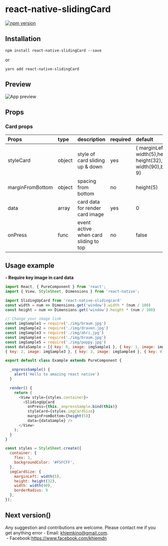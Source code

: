 # react-native-slidingCard
[![npm version](https://badge.fury.io/js/react-native-slidingcard.svg)](https://badge.fury.io/js/react-native-slidingcard)

## Installation
```
npm install react-native-slidingCard --save
```
or
```
yarn add react-native-slidingCard
```

## Preview

![App preview](/example.gif)

## Props

### Card props

| Props    | type   | description                                                                                             | required | default                          |
|:----------|:--------|:---------------------------------------------------------------------------------------------------------|:----------------------------------|:------------|
| styleCard    | object | style of card sliding up & down | yes |{    marginLeft: width(5),height: height(32),width: width(90),borderRadius: 9}
| marginFromBottom    | object | spacing from bottom | no | height(5)
| data | array | card data for render card image | yes | 0 |
| onPress | func | event active when card sliding to top | no | false |


## Usage example
**- Require key image in card data**

```javascript
import React, { PureComponent } from 'react';
import { View, StyleSheet, Dimensions } from 'react-native';

import SlidingUpCard from 'react-native-slidingcard'
const width = num => Dimensions.get('window').width * (num / 100)
const height = num => Dimensions.get('window').height * (num / 100)

// Change your image link
const imgSample1 = require('./img/braum.jpg')
const imgSample2 = require('./img/draven.jpg')
const imgSample3 = require('./img/ahri.jpg')
const imgSample4 = require('./img/braum.jpg')
const imgSample5 = require('./img/poppy.jpg')
const dataSample = [{ key: 0, image: imgSample1 }, { key: 1, image: imgSample2 },
{ key: 2, image: imgSample3 }, { key: 3, image: imgSample4 }, { key: 4, image: imgSample5 }]

export default class Example extends PureComponent {

  _onpressSample() {
    alert('Hello to amazing react native')
  }

  render() {
    return (
      <View style={styles.container}>
        <SlidingUpCard
          onPress={this._onpressSample.bind(this)}
          styleCard={styles.imgCardSize}
          marginFromBottom={height(5)}
          data={dataSample} />
      </View>
    );
  }
}

const styles = StyleSheet.create({
  container: {
    flex: 1,
    backgroundColor: '#F5FCFF',
  },
  imgCardSize: {
    marginLeft: width(5),
    height: height(32),
    width: width(90),
    borderRadius: 9
  },
});

```

## Next version()

Any suggestion and contributions are welcome. 
Please contact me if you get anything error - Email: khiemkino@gmail.com.
                                            - Facebook:https://www.facebook.com/khiemdn
